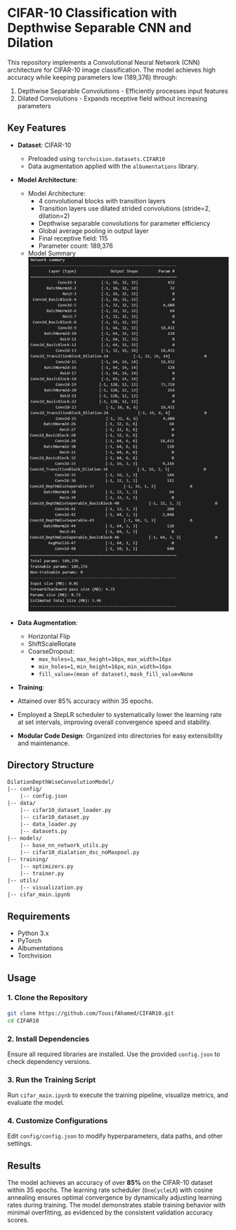 # CIFAR-10 Classification with Depthwise Separable CNN and Dilation

This repository implements a Convolutional Neural Network (CNN) architecture for CIFAR-10 image classification. The model achieves high accuracy while keeping parameters low (189,376) through:

1. Depthwise Separable Convolutions - Efficiently processes input features
2. Dilated Convolutions - Expands receptive field without increasing parameters

## Key Features

- **Dataset**: CIFAR-10
  - Preloaded using `torchvision.datasets.CIFAR10`
  - Data augmentation applied with the `albumentations` library.

- **Model Architecture**:
  - Model Architecture:
    - 4 convolutional blocks with transition layers
    - Transition layers use dilated strided convolutions (stride=2, dilation=2)
    - Depthwise separable convolutions for parameter efficiency
    - Global average pooling in output layer
    - Final receptive field: 115
    - Parameter count: 189,376
  - Model Summary <br>
![](images/model_parameters.png)

- **Data Augmentation**:
  - Horizontal Flip
  - ShiftScaleRotate
  - CoarseDropout:
    - `max_holes=1`, `max_height=16px`, `max_width=16px`
    - `min_holes=1`, `min_height=16px`, `min_width=16px`
    - `fill_value=(mean of dataset)`, `mask_fill_value=None`

- **Training**:
- Attained over 85% accuracy within 35 epochs.  
- Employed a StepLR scheduler to systematically lower the learning rate at set intervals, improving overall convergence speed and stability.

- **Modular Code Design**: Organized into directories for easy extensibility and maintenance.

## Directory Structure

```
DilationDepthWiseConvolutionModel/
|-- config/
    |-- config.json
|-- data/
    |-- cifar10_dataset_loader.py
    |-- cifar10_dataset.py
    |-- data_loader.py
    |-- datasets.py
|-- models/
    |-- base_nn_network_utils.py
    |-- cifar10_dialation_dsc_noMaxpool.py
|-- training/
    |-- optimizers.py
    |-- trainer.py
|-- utils/
    |-- visualization.py
|-- cifar_main.ipynb
```

## Requirements

- Python 3.x
- PyTorch
- Albumentations
- Torchvision

## Usage

### 1. Clone the Repository
```bash
git clone https://github.com/TousifAhamed/CIFAR10.git
cd CIFAR10
```

### 2. Install Dependencies
Ensure all required libraries are installed. Use the provided `config.json` to check dependency versions.

### 3. Run the Training Script
Run `cifar_main.ipynb` to execute the training pipeline, visualize metrics, and evaluate the model.

### 4. Customize Configurations
Edit `config/config.json` to modify hyperparameters, data paths, and other settings.

## Results

The model achieves an accuracy of over **85%** on the CIFAR-10 dataset within 35 epochs. The learning rate scheduler (`OneCycleLR`) with cosine annealing ensures optimal convergence by dynamically adjusting learning rates during training. The model demonstrates stable training behavior with minimal overfitting, as evidenced by the consistent validation accuracy scores.
